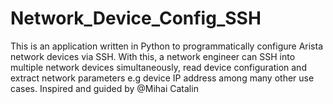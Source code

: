 # Network_Device_Config_SSH
This is an application written in Python to programmatically configure Arista network devices via SSH. 
With this, a network engineer can SSH into multiple network devices simultaneously, read device configuration and extract network parameters e.g device IP address among many other use cases.
Inspired and guided by @Mihai Catalin
